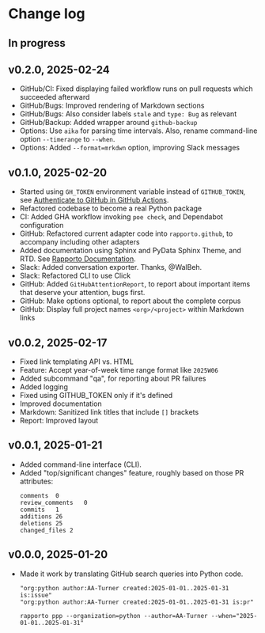 # Change log

## In progress

## v0.2.0, 2025-02-24
- GitHub/CI: Fixed displaying failed workflow runs on pull requests
  which succeeded afterward
- GitHub/Bugs: Improved rendering of Markdown sections
- GitHub/Bugs: Also consider labels `stale` and `type: Bug` as relevant
- GitHub/Backup: Added wrapper around `github-backup`
- Options: Use `aika` for parsing time intervals.
  Also, rename command-line option `--timerange` to `--when`.
- Options: Added `--format=mrkdwn` option, improving Slack messages

## v0.1.0, 2025-02-20
- Started using `GH_TOKEN` environment variable instead of `GITHUB_TOKEN`,
  see [Authenticate to GitHub in GitHub Actions].
- Refactored codebase to become a real Python package
- CI: Added GHA workflow invoking `poe check`, and Dependabot configuration
- GitHub: Refactored current adapter code into `rapporto.github`, to accompany
  including other adapters
- Added documentation using Sphinx and PyData Sphinx Theme, and RTD.
  See [Rapporto Documentation].
- Slack: Added conversation exporter. Thanks, @WalBeh.
- Slack: Refactored CLI to use Click
- GitHub: Added `GitHubAttentionReport`, to report about important items
  that deserve your attention, bugs first.
- GitHub: Make options optional, to report about the complete corpus
- GitHub: Display full project names `<org>/<project>` within Markdown links

[Authenticate to GitHub in GitHub Actions]: https://josh-ops.com/posts/gh-auth-login-in-actions/
[Rapporto Documentation]: https://rapporto.readthedocs.io/

## v0.0.2, 2025-02-17
- Fixed link templating API vs. HTML
- Feature: Accept year-of-week time range format like `2025W06`
- Added subcommand "qa", for reporting about PR failures
- Added logging
- Fixed using GITHUB_TOKEN only if it's defined
- Improved documentation
- Markdown: Sanitized link titles that include `[]` brackets
- Report: Improved layout

## v0.0.1, 2025-01-21
- Added command-line interface (CLI).
- Added "top/significant changes" feature, roughly based on those PR attributes:
  ```
  comments	0
  review_comments	0
  commits	1
  additions	26
  deletions	25
  changed_files	2
  ```

## v0.0.0, 2025-01-20
- Made it work by translating GitHub search queries into Python code.
  ```text
  "org:python author:AA-Turner created:2025-01-01..2025-01-31 is:issue"
  "org:python author:AA-Turner created:2025-01-01..2025-01-31 is:pr"
  ```
  ```shell
  rapporto ppp --organization=python --author=AA-Turner --when="2025-01-01..2025-01-31"
  ```
